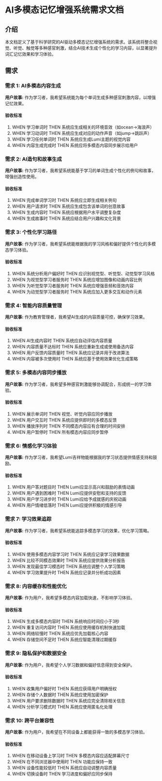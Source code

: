 # AI多模态记忆增强系统需求文档

## 介绍

本文档定义了基于科学研究的AI驱动多模态记忆增强系统的需求。该系统将整合视觉、听觉、触觉等多种感官刺激，结合AI技术生成个性化的学习内容，以显著提升词汇记忆效果和学习体验。

## 需求

### 需求 1: AI多模态内容生成

**用户故事:** 作为学习者，我希望系统能为每个单词生成多种感官刺激内容，以增强记忆效果。

#### 验收标准

1. WHEN 学习单词时 THEN 系统应生成相关的环境音效（如ocean→海浪声）
2. WHEN 学习动词时 THEN 系统应生成对应的动作声音（如jump→跳跃声）
3. WHEN 学习任何单词时 THEN 系统应生成Lumi主题的视觉内容
4. WHEN 内容生成完成时 THEN 系统应将多模态内容同步展示给用户

### 需求 2: AI造句和故事生成

**用户故事:** 作为学习者，我希望系统能基于学习的单词生成个性化的例句和故事，增强创造性使用。

#### 验收标准

1. WHEN 完成单词学习时 THEN 系统应立即生成相关例句
2. WHEN 用户请求时 THEN 系统应生成包含该单词的创意故事
3. WHEN 生成内容时 THEN 系统应根据用户水平调整复杂度
4. WHEN 生成故事时 THEN 系统应结合用户兴趣和文化背景

### 需求 3: 个性化学习路径

**用户故事:** 作为学习者，我希望系统能根据我的学习风格和偏好提供个性化的多模态学习体验。

#### 验收标准

1. WHEN 系统分析用户偏好时 THEN 应识别视觉型、听觉型、动觉型学习风格
2. WHEN 为视觉型学习者服务时 THEN 系统应增加图像和动画内容比例
3. WHEN 为听觉型学习者服务时 THEN 系统应增强音频和音效内容
4. WHEN 为动觉型学习者服务时 THEN 系统应加入更多交互和动作元素

### 需求 4: 智能内容质量管理

**用户故事:** 作为教育管理者，我希望AI生成的内容质量可控，确保学习效果。

#### 验收标准

1. WHEN AI生成内容时 THEN 系统应自动评估内容质量
2. WHEN 内容质量不达标时 THEN 系统应重新生成或使用备选内容
3. WHEN 用户反馈内容质量时 THEN 系统应记录并用于改进算法
4. WHEN 内容被多次使用时 THEN 系统应基于使用效果优化生成策略

### 需求 5: 多模态内容同步播放

**用户故事:** 作为学习者，我希望多种感官刺激能够协调配合，形成统一的学习体验。

#### 验收标准

1. WHEN 展示单词时 THEN 视觉、听觉内容应同步播放
2. WHEN 用户交互时 THEN 系统应提供即时的多模态反馈
3. WHEN 播放序列时 THEN 不同模态内容应有合理的时间安排
4. WHEN 用户暂停时 THEN 所有模态内容应同步暂停

### 需求 6: 情感化学习体验

**用户故事:** 作为学习者，我希望Lumi吉祥物能根据我的学习状态提供情感支持和鼓励。

#### 验收标准

1. WHEN 用户答对题目时 THEN Lumi应显示高兴和鼓励的表情动画
2. WHEN 用户遇到困难时 THEN Lumi应提供安慰和支持的反馈
3. WHEN 用户学习进步时 THEN Lumi应给予成就感的庆祝动画
4. WHEN 用户情绪低落时 THEN Lumi应提供积极的情感引导

### 需求 7: 学习效果追踪

**用户故事:** 作为学习者，我希望系统能追踪多模态学习的效果，优化学习策略。

#### 验收标准

1. WHEN 使用多模态内容学习时 THEN 系统应记录学习效果数据
2. WHEN 比较不同模态效果时 THEN 系统应提供效果分析报告
3. WHEN 发现最佳学习模态时 THEN 系统应调整个人学习策略
4. WHEN 学习效果提升时 THEN 系统应记录并分析成功因素

### 需求 8: 内容缓存和性能优化

**用户故事:** 作为用户，我希望多模态内容加载快速，不影响学习体验。

#### 验收标准

1. WHEN 生成多模态内容时 THEN 系统响应时间应小于3秒
2. WHEN 重复访问内容时 THEN 系统应使用缓存机制快速加载
3. WHEN 网络较慢时 THEN 系统应优先加载核心内容
4. WHEN 存储空间不足时 THEN 系统应智能清理过期缓存

### 需求 9: 隐私保护和数据安全

**用户故事:** 作为用户，我希望个人学习数据和偏好信息得到安全保护。

#### 验收标准

1. WHEN 收集用户偏好时 THEN 系统应获得用户明确授权
2. WHEN 存储个人数据时 THEN 系统应使用加密保护
3. WHEN 用户要求删除数据时 THEN 系统应完全清除相关信息
4. WHEN 分析学习模式时 THEN 系统应使用匿名化处理

### 需求 10: 跨平台兼容性

**用户故事:** 作为用户，我希望在不同设备上都能获得一致的多模态学习体验。

#### 验收标准

1. WHEN 在移动设备上学习时 THEN 多模态内容应适配屏幕尺寸
2. WHEN 在不同浏览器中使用时 THEN 功能应保持一致
3. WHEN 设备性能较低时 THEN 系统应自动调整内容质量
4. WHEN 切换设备时 THEN 学习进度和偏好应同步保持